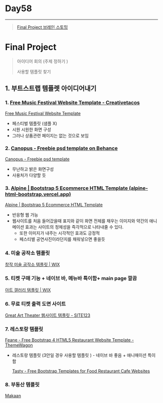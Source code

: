 # Day58

---

> [Final Project 브레인 스토밍](https://minsiks.notion.site/minsiks/Multi-Cam-Final-Project-1feec3f3a5f54f0db4c4e097220f0aab) 


# Final Project 

> 아이디어 회의 (주제 정하기 )
>
> 사용할 템플릿 찾기 

## 1. 부트스트랩 템플렛 아이디어내기

### 1. [Free Music Festival Website Template - Creativetacos](https://creativetacos.com/music-festival-website-template/)

[Free Music Festival Website Template](https://creativetacos.com/music-festival-website-template/)

- 페스티벌 템플릿 (샘플 X)
- 시원 시원한 화면 구성
- 그러나 상품관련 페이지는 없는 것으로 보임

### 2. [Canopus - Freebie psd template on Behance](https://www.behance.net/gallery/84162449/Canopus-Freebie-psd-template)

[Canopus - Freebie psd template](https://www.behance.net/gallery/84162449/Canopus-Freebie-psd-template)

- 무난하고 밝은 화면구성
- 사용처가 다양할 듯

### 3. [Alpine | Bootstrap 5 Ecommerce HTML Template (alpine-html-bootstrap.vercel.app)](https://alpine-html-bootstrap.vercel.app/index.html)

[Alpine | Bootstrap 5 Ecommerce HTML Template](https://alpine-html-bootstrap.vercel.app/index.html)

- 반응형 웹 가능
- 웹사이트를 처음 들어갔을때 표지와 같이 화면 전체를 채우는 이미지와 약간의 애니메이션 효과는 사이트의 정체성을 즉각적으로 나타내줄 수 있다.
  - 또한 이미지가 내주는 시각적인 효과도 긍정적
  - 페스티벌 공연사진이라던지를 채워넣으면 좋을듯

### 4. 미술 공작소 템플릿

[창작 미술 공작소 템플릿 | WIX](https://ko.wix.com/website-template/view/html/1828?originUrl=https%3A%2F%2Fko.wix.com%2Fwebsite%2Ftemplates%3Fcriteria%3D%ED%8E%98%EC%8A%A4%ED%8B%B0%EB%B0%9C&tpClick=view_button&esi=bd3f0189-9578-4c40-983e-934a61e7b0d0)

### 5. 티켓 구매 기능 + 네이브 바, 메뉴바 특이함+ main page 깔끔

[아트 갤러리 템플릿 | WIX](https://ko.wix.com/website-template/view/html/2060?originUrl=https%3A%2F%2Fko.wix.com%2Fwebsite%2Ftemplates%3Fcriteria%3D%ED%8E%98%EC%8A%A4%ED%8B%B0%EB%B0%9C&tpClick=view_button&esi=bd3f0189-9578-4c40-983e-934a61e7b0d0)

### 6. 무료 티켓 출력 도면 사이트

[Great Art Theater 웹사이트 템플릿 - SITE123](https://ko.site123.com/templates/preview/1184391)

### 7. 레스토랑 템플릿

[Feane - Free Bootstrap 4 HTML5 Restaurant Website Template - ThemeWagon](https://themewagon.com/themes/free-bootstrap-4-html5-restaurant-website-template-feane/)

- 레스토랑 템플릿 (3안일 경우 사용할 템플릿 ) - 네이브 바 좋음 + 애니매이션 특이함

  [Tasty - Free Bootstrap Templates for Food Restaurant Cafe Websites](https://themewagon.com/themes/free-bootstrap-templates-food-restaurant-cafe-websites-design/)

### 8. 부동산 템플릿

[Makaan](https://technext.github.io/makan/)
